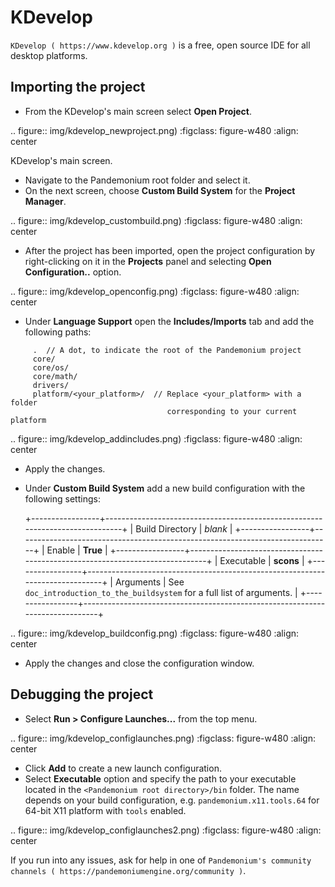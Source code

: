 

KDevelop
========

`KDevelop ( https://www.kdevelop.org )` is a free, open source IDE for all desktop platforms.

Importing the project
---------------------

- From the KDevelop's main screen select **Open Project**.

.. figure:: img/kdevelop_newproject.png)
   :figclass: figure-w480
   :align: center

   KDevelop's main screen.

- Navigate to the Pandemonium root folder and select it.
- On the next screen, choose **Custom Build System** for the **Project Manager**.

.. figure:: img/kdevelop_custombuild.png)
   :figclass: figure-w480
   :align: center

- After the project has been imported, open the project configuration by right-clicking 
  on it in the **Projects** panel and selecting **Open Configuration..** option.

.. figure:: img/kdevelop_openconfig.png)
   :figclass: figure-w480
   :align: center

- Under **Language Support** open the **Includes/Imports** tab and add the following paths:

```
     .  // A dot, to indicate the root of the Pandemonium project
     core/
     core/os/
     core/math/
     drivers/
     platform/<your_platform>/  // Replace <your_platform> with a folder 
                                   corresponding to your current platform
```

.. figure:: img/kdevelop_addincludes.png)
   :figclass: figure-w480
   :align: center

- Apply the changes.
- Under **Custom Build System** add a new build configuration with the following settings:

  +-----------------+------------------------------------------------------------------------------+
  | Build Directory | *blank*                                                                      |
  +-----------------+------------------------------------------------------------------------------+
  | Enable          | **True**                                                                     |
  +-----------------+------------------------------------------------------------------------------+
  | Executable      | **scons**                                                                    |
  +-----------------+------------------------------------------------------------------------------+
  | Arguments       | See `doc_introduction_to_the_buildsystem` for a full list of arguments. |
  +-----------------+------------------------------------------------------------------------------+

.. figure:: img/kdevelop_buildconfig.png)
   :figclass: figure-w480
   :align: center

- Apply the changes and close the configuration window.

Debugging the project
---------------------

- Select **Run > Configure Launches...** from the top menu.

.. figure:: img/kdevelop_configlaunches.png)
   :figclass: figure-w480
   :align: center

- Click **Add** to create a new launch configuration.
- Select **Executable** option and specify the path to your executable located in 
  the `<Pandemonium root directory>/bin` folder. The name depends on your build configuration,
  e.g. `pandemonium.x11.tools.64` for 64-bit X11 platform with `tools` enabled.

.. figure:: img/kdevelop_configlaunches2.png)
   :figclass: figure-w480
   :align: center

If you run into any issues, ask for help in one of
`Pandemonium's community channels ( https://pandemoniumengine.org/community )`.
